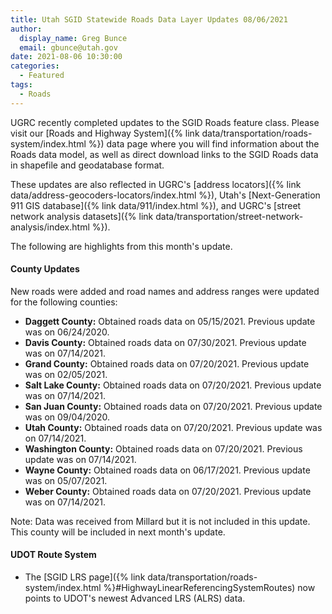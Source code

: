 ```yaml
---
title: Utah SGID Statewide Roads Data Layer Updates 08/06/2021
author:
  display_name: Greg Bunce
  email: gbunce@utah.gov
date: 2021-08-06 10:30:00
categories:
  - Featured
tags:
  - Roads
---
```


UGRC recently completed updates to the SGID Roads feature class. Please visit our [Roads and Highway System]({% link data/transportation/roads-system/index.html %}) data page where you will find information about the Roads data model, as well as direct download links to the SGID Roads data in shapefile and geodatabase format.

These updates are also reflected in UGRC's [address locators]({% link data/address-geocoders-locators/index.html %}), Utah's [Next-Generation 911 GIS database]({% link data/911/index.html %}), and UGRC's [street network analysis datasets]({% link data/transportation/street-network-analysis/index.html %}).

The following are highlights from this month's update.

#### County Updates

New roads were added and road names and address ranges were updated for the following counties:

- **Daggett County:** Obtained roads data on 05/15/2021. Previous update was on 06/24/2020.
- **Davis County:** Obtained roads data on 07/30/2021. Previous update was on 07/14/2021.
- **Grand County:** Obtained roads data on 07/20/2021. Previous update was on 02/05/2021.
- **Salt Lake County:** Obtained roads data on 07/20/2021. Previous update was on 07/14/2021.
- **San Juan County:** Obtained roads data on 07/20/2021. Previous update was on 09/04/2020.
- **Utah County:** Obtained roads data on 07/20/2021. Previous update was on 07/14/2021.
- **Washington County:** Obtained roads data on 07/20/2021. Previous update was on 07/14/2021.
- **Wayne County:** Obtained roads data on 06/17/2021. Previous update was on 05/07/2021.
- **Weber County:** Obtained roads data on 07/20/2021. Previous update was on 07/14/2021.

Note: Data was received from Millard but it is not included in this update. This county will be included in next month's update.

#### UDOT Route System

- The [SGID LRS page]({% link data/transportation/roads-system/index.html %}#HighwayLinearReferencingSystemRoutes) now points to UDOT's newest Advanced LRS (ALRS) data.

